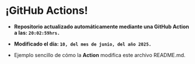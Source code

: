 # ¡GitHub Actions!
* **Repositorio actualizado automáticamente mediante una GitHub Action a las: `20:02:59hrs.`**
* **Modificado el día: `10, del mes de junio, del año 2025.`**

* Ejemplo sencillo de cómo la **Action** modifica este archivo README.md.
